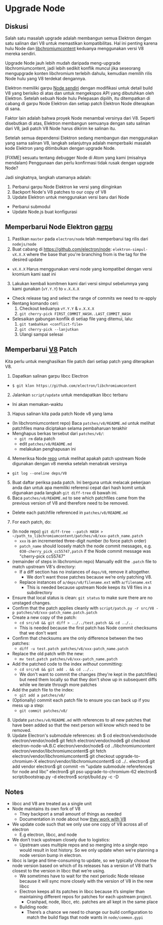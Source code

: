 # Upgrade Node

## Diskusi

Salah satu masalah upgrade adalah membangun semua Elektron dengan satu salinan dari V8 untuk memastikan kompatibilitas. Hal ini penting karena hulu Node dan [libchromiumcontent](upgrading-chrome.md) keduanya menggunakan versi V8 mereka sendiri.

Upgrade Node jauh lebih mudah daripada meng-upgrade libchromiumcontent, jadi lebih sedikit konflik muncul jika seseorang mengupgrade konten libchromium terlebih dahulu, kemudian memilih rilis Node hulu yang V8 terdekat dengannya.

Elektron memiliki garpu [Node sendiri](https://github.com/electron/node) dengan modifikasi untuk detail build V8 yang berisiko di atas dan untuk mengekspos API yang dibutuhkan oleh Elektron. Setelah sebuah Node hulu Pelepasan dipilih, itu ditempatkan di cabang di garpu Node Elektron dan setiap patch Elektron Node diterapkan di sana.

Faktor lain adalah bahwa proyek Node menambal versinya dari V8. Seperti disebutkan di atas, Elektron membangun semuanya dengan satu salinan dari V8, jadi patch V8 Node harus dikirim ke salinan itu.

Setelah semua dependensi Elektron sedang membangun dan menggunakan yang sama salinan V8, langkah selanjutnya adalah memperbaiki masalah kode Elektron yang ditimbulkan dengan upgrade Node.

[FIXME] sesuatu tentang debugger Node di Atom yang kami (misalnya mendalam) Penggunaan dan perlu konfirmasi tidak rusak dengan upgrade Node?

Jadi singkatnya, langkah utamanya adalah:

1. Perbarui garpu Node Elektron ke versi yang diinginkan
2. Backport Node's V8 patches to our copy of V8
3. Update Elektron untuk menggunakan versi baru dari Node 
  - Perbarui submodul
  - Update Node.js buat konfigurasi

## Memperbarui Node Elektron [garpu](https://github.com/electron/node)

1. Pastikan `master` pada `electron/node` telah memperbarui tag rilis dari `nodejs/node`
2. Buat cabang di https://github.com/electron/node: `elektron-simpul-vX.X.X` where the base that you're branching from is the tag for the desired update 
  - `vX.X.X` Harus menggunakan versi node yang kompatibel dengan versi kromium kami saat ini
3. Lakukan kembali komitmen kami dari versi simpul sebelumnya yang kami gunakan (`vY.Y.Y`) to `v.X.X.X` 
  - Check release tag and select the range of commits we need to re-apply
  - Rentang komando ceri: 
    1. Checkout keduanya `vY.Y.Y` & `v.X.X.X`
    2. `git cherry-pick FIRST_COMMIT_HASH..LAST_COMMIT_HASH`
  - Selesaikan gabungan konflik di setiap file yang ditemui, lalu: 
    1. `git tambahkan <conflict-file>`
    2. `git cherry-pick --lanjutkan`
    3. Ulangi sampai selesai

## Memperbarui [V8](https://github.com/electron/node/src/V8) Patch

Kita perlu untuk menghasilkan file patch dari setiap patch yang diterapkan V8.

1. Dapatkan salinan garpu libcc Electron 
  - `$ git klon https://github.com/electron/libchromiumcontent`
2. Jalankan `script/update` untuk mendapatkan libcc terbaru 
  - Ini akan memakan-waktu
3. Hapus salinan kita pada patch Node v8 yang lama 
  - (In libchromiumcontent repo) Baca `patches/v8/README.md` untuk melihat patchfiles mana diciptakan selama pembaharuan terakhir
  - Menghapus berkas tersebut dari `patches/v8/`: 
    - `git rm` data patch
    - edit `patches/v8/README.md`
    - melakukan penghapusan ini
4. Memeriksa Node [repo](https://github.com/electron/node) untuk melihat apakah patch upstream Node digunakan dengan v8 mereka setelah menabrak versinya 
  - `git log --oneline deps/V8`
5. Buat daftar periksa pada patch. Ini berguna untuk melacak pekerjaan anda dan untuk apa memiliki referensi cepat dari hash komit untuk digunakan pada langkah `git diff-tree` di bawah ini.
6. Baca `patches/v8/README.md` to see which patchfiles came from the previous version of V8 and therefore need to be removed. 
  - Delete each patchfile referenced in `patches/v8/README.md`
7. For each patch, do: 
  - (In node repo) `git diff-tree --patch HASH > ~/path_to_libchromiumcontent/patches/v8/xxx-patch_name.patch` 
    - `xxx` is an incremented three-digit number (to force patch order)
    - `patch_name` should loosely match the node commit messages, e.g. `030-cherry_pick_cc55747,patch` if the Node commit message was "cherry-pick cc55747"
  - (remainder of steps in libchromium repo) Manually edit the `.patch` file to match upstream V8's directory: 
    - If a diff section has no instances of `deps/V8`, remove it altogether. 
      - We don’t want those patches because we’re only patching V8.
    - Replace instances of `a/deps/v8/filename.ext` with `a/filename.ext` 
      - This is needed because upstream Node keeps its V8 files in a subdirectory
  - Ensure that local status is clean: `git status` to make sure there are no unstaged changes.
  - Confirm that the patch applies cleanly with `script/patch.py -r src/V8 -p patches/v8/xxx-patch_name.patch.patch`
  - Create a new copy of the patch: 
    - `cd src/v8 && git diff > ../../test.patch && cd ../..`
    - This is needed because the first patch has Node commit checksums that we don't want
  - Confirm that checksums are the only difference between the two patches: 
    - `diff -u test.patch patches/v8/xxx-patch_name.patch`
  - Replace the old patch with the new: 
    - `mv test.patch patches/v8/xxx-patch_name.patch`
  - Add the patched code to the index *without* committing: 
    - `cd src/v8 && git add . && cd ../..`
    - We don't want to commit the changes (they're kept in the patchfiles) but need them locally so that they don't show up in subsequent diffs while we iterate through more patches
  - Add the patch file to the index: 
    - `git add a patches/v8/`
  - (Optionally) commit each patch file to ensure you can back up if you mess up a step: 
    - `git commit patches/v8/`
8. Update `patches/v8/README.md` with references to all new patches that have been added so that the next person will know which need to be removed.
9. Update Electron's submodule references: 
      sh
      $ cd electron/vendor/node
      electron/vendor/node$ git fetch
      electron/vendor/node$ git checkout electron-node-vA.B.C
      electron/vendor/node$ cd ../libchromiumcontent
      electron/vendor/libchromiumcontent$ git fetch
      electron/vendor/libchromiumcontent$ git checkout upgrade-to-chromium-X
      electron/vendor/libchromiumcontent$ cd ../..
      electron$ git add vendor
      electron$ git commit -m "update submodule referefences for node and libc"
      electron$ git pso upgrade-to-chromium-62
      electron$ script/bootstrap.py -d
      electron$ script/build.py -c -D

## Notes

- libcc and V8 are treated as a single unit
- Node maintains its own fork of V8 
  - They backport a small amount of things as needed
  - Documentation in node about how [they work with V8](https://nodejs.org/api/v8.html)
- We update code such that we only use one copy of V8 across all of electron 
  - E.g electron, libcc, and node
- We don’t track upstream closely due to logistics: 
  - Upstream uses multiple repos and so merging into a single repo would result in lost history. So we only update when we’re planning a node version bump in electron.
- libcc is large and time-consuming to update, so we typically choose the node version based on which of its releases has a version of V8 that’s closest to the version in libcc that we’re using. 
  - We sometimes have to wait for the next periodic Node release because it will sync more closely with the version of V8 in the new libcc
  - Electron keeps all its patches in libcc because it’s simpler than maintaining different repos for patches for each upstream project. 
    - Crashpad, node, libcc, etc. patches are all kept in the same place
  - Building node: 
    - There’s a chance we need to change our build configuration to match the build flags that node wants in `node/common.gypi`